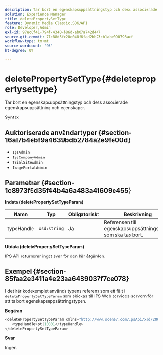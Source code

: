 ```yaml
---
description: Tar bort en egenskapsuppsättningstyp och dess associerade egenskapsuppsättning och egenskaper.
solution: Experience Manager
title: deletePropertySetType
feature: Dynamic Media Classic,SDK/API
role: Developer,Admin
exl-id: 97ec0f41-794f-4340-b86d-ab07a742d447
source-git-commit: 77c88d5fe20e048f6fad2bb23cb1abe090793acf
workflow-type: tm+mt
source-wordcount: '93'
ht-degree: 0%

---
```


# deletePropertySetType{#deletepropertysettype}

Tar bort en egenskapsuppsättningstyp och dess associerade egenskapsuppsättning och egenskaper.

Syntax

## Auktoriserade användartyper {#section-16a17b4ebf9a4639bdb2784a2e9fe00d}

* `IpsAdmin`
* `IpsCompanyAdmin`
* `TrialSiteAdmin`
* `ImagePortalAdmin`

## Parametrar {#section-1c8973f5d35f44b4a6a483a41609e455}

**Indata (deletePropertySetTypeParam)**

| Namn | Typ | Obligatoriskt | Beskrivning |
|---|---|---|---|
| typeHandle | `xsd:string` | Ja | Referensen till egenskapsuppsättningstypen som ska tas bort. |

**Utdata (deletePropertySetTypeParam)**

IPS API returnerar inget svar för den här åtgärden.

## Exempel {#section-85faa2e3411a4e23aa6489037f7ce078}

I det här kodexemplet används typens referens som ett fält i `deletePropertySetTypeParam` som skickas till IPS Web services-servern för att ta bort egenskapsuppsättningstypen.

**Begäran**

```java
<deletePropertySetTypeParam xmlns="http://www.scene7.com/IpsApi/xsd/2008-01-15">
   <typeHandle>pt|10801</typeHandle>
</deletePropertySetTypeParam>
```

**Svar**

Ingen.

